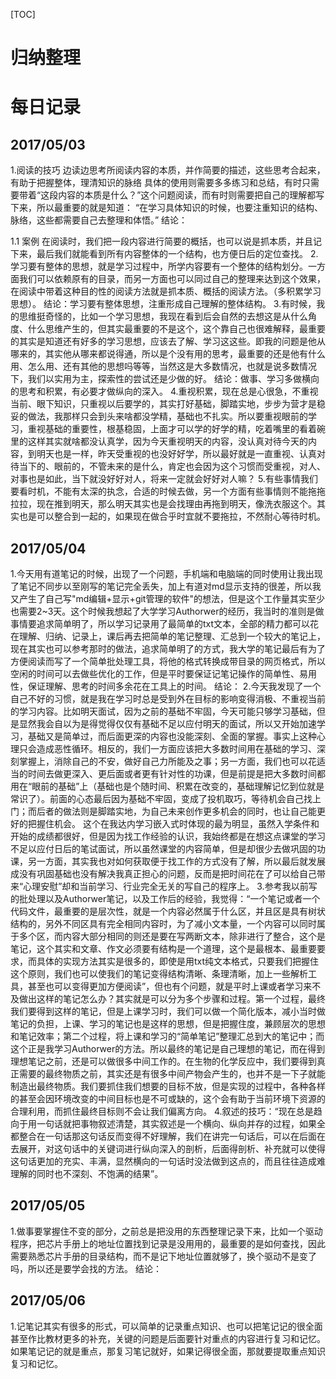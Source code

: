 
[TOC]
# 归纳整理
# 每日记录
## 2017/05/03
1.阅读的技巧
边读边思考所阅读内容的本质，并作简要的描述，这些思考合起来，有助于把握整体，理清知识的脉络
具体的使用则需要多多练习和总结，有时只需要带着“这段内容的本质是什么？”这个问题阅读，而有时则需要把自己的理解都写下来，所以最重要的就是知道： “在学习具体知识的时候，也要注重知识的结构、脉络，这些都需要自己去整理和体悟。” 
结论：

1.1 案例
在阅读时，我们把一段内容进行简要的概括，也可以说是抓本质，并且记下来，最后我们就能看到所有内容整体的一个结构，也方便日后的定位查找。
2.学习要有整体的思想，就是学习过程中，所学内容要有一个整体的结构划分。一方面我们可以依赖原有的目录，而另一方面也可以同过自己的整理来达到这个效果，在阅读中带着这种目的性的阅读方法就是抓本质、概括的阅读方法。（多积累学习思想）。
结论：学习要有整体思想，注重形成自己理解的整体结构。
3.有时候，我的思维挺奇怪的，比如一个学习思想，我现在看到后会自然的去想这是从什么角度、什么思维产生的，但其实最重要的不是这个，这个靠自己也很难解释，最重要的其实是知道还有好多的学习思想，应该去了解、学习这这些。即我的问题是他从哪来的，其实他从哪来都说得通，所以是个没有用的思考，最重要的还是他有什么用、怎么用、还有其他的思想吗等等，当然这是大多数情况，也就是说多数情况下，我们以实用为主，探索性的尝试还是少做的好。
结论：做事、学习多做横向的思考和积累，有必要才做纵向的深入。
4.重视积累，现在总是心很急，不重视当前、眼下知识，只重视以后要学的，其实打好基础，脚踏实地，步步为营才是稳妥的做法，我那样只会到头来啥都没学精，基础也不扎实。所以要重视眼前的学习，重视基础的重要性，根基稳固，上面才可以学的好学的精，吃着嘴里的看着碗里的这样其实就啥都没认真学，因为今天重视明天的内容，没认真对待今天的内容，到明天也是一样，昨天受重视的也没好好学，所以最好就是一直重视、认真对待当下的、眼前的，不管未来的是什么，肯定也会因为这个习惯而受重视，对人、对事也是如此，当下就没好好对人，将来一定就会好好对人嘛？
5.有些事情我们要看时机，不能有太深的执念，合适的时候去做，另一个方面有些事情则不能拖拖拉拉，现在推到明天，那么明天其实也是会找理由再拖到明天，像洗衣服这个。其实也是可以整合到一起的，如果现在做合乎时宜就不要拖拉，不然耐心等待时机。
## 2017/05/04
1.今天用有道笔记的时候，出现了一个问题，手机端和电脑端的同时使用让我出现了笔记不同步以至刚写的笔记完全丢失，加上有道对md显示支持的很差，所以我又产生了自己写"md编辑+显示+git管理的软件"的想法，但是这个工作量其实至少也需要2~3天。这个时候我想起了大学学习Authorwer的经历，我当时的准则是做事情要追求简单明了，所以学习记录用了最简单的txt文本，全部的精力都可以花在理解、归纳、记录上，课后再去把简单的笔记整理、汇总到一个较大的笔记上，现在其实也可以参考那时的做法，追求简单明了的方式，我大学的笔记最后有为了方便阅读而写了一个简单批处理工具，将他的格式转换成带目录的网页格式，所以空闲的时间可以去做些优化的工作，但是平时要保证记笔记操作的简单性、易用性，保证理解、思考的时间多余花在工具上的时间。
结论：
2.今天我发现了一个自己不好的习惯，就是我在学习时总是受到外在目标的影响变得消极、不重视当前的学习内容。比如明天面试，因为之前的基础不牢固，今天可能只够学习基础，但是显然我会自以为是得觉得仅仅有基础不足以应付明天的面试，所以又开始加速学习，基础又是简单过，而后面更深的内容也没能深刻、全面的掌握。事实上这种心理只会造成恶性循环。相反的，我们一方面应该把大多数时间用在基础的学习、深刻掌握上，消除自己的不安，做好自己力所能及之事；另一方面，我们也可以花适当的时间去做更深入、更后面或者更有针对性的功课，但是前提是把大多数时间都用在“眼前的基础”上（基础也是个随时间、积累在改变的，基础理解记忆到位就是常识了）。前面的心态最后因为基础不牢固，变成了投机取巧，等待机会自己找上门；而后者的做法则是脚踏实地，为自己未来创作更多机会的同时，也让自己能更好的把握住机会。
这个在我达内学习嵌入式时体现的最为明显，虽然入学条件和开始的成绩都很好，但是因为找工作经验的认识，我始终都是在想这点课堂的学习不足以应付日后的笔试面试，所以虽然课堂的内容简单，但是却很少去做巩固的功课，另一方面，其实我也对如何获取便于找工作的方式没有了解，所以最后就发展成没有巩固基础也没有解决我真正担心的问题，反而是把时间花在了可以给自己带来“心理安慰”却和当前学习、行业完全无关的写自己的程序上。
3.参考我以前写的批处理以及Authorwer笔记，以及工作后的经验，我觉得：“一个笔记或者一个代码文件，最重要的是层次性，就是一个内容必然属于什么区，并且区是具有树状结构的，另外不同区具有完全相同内容时，为了减小文本量，一个内容可以同时属于多个区，而内容大部分相同的则还是要在写两断文本，除非进行了整合，这个是笔记，这个其实和文章、作文必须要有结构是一个道理，这个是最根本、最重要要求，而具体的实现方法其实是很多的，即使是用txt纯文本格式，只要我们把握住这个原则，我们也可以使我们的笔记变得结构清晰、条理清晰，加上一些解析工具，甚至也可以变得更加方便阅读”，但也有个问题，就是平时上课或者学习来不及做出这样的笔记怎么办？其实就是可以分为多个步骤和过程。第一个过程，最终我们要得到这样的笔记，但是上课学习时，我们可以做一个简化版本，减小当时做笔记的负担，上课、学习的笔记也是这样的思想，但是把握住度，兼顾层次的思想和笔记效率；第二个过程，将上课和学习的“简单笔记”整理汇总到大的笔记中；而这个正是我学习Authorwer的方法。所以最终的笔记是自己理想的笔记，而在得到理想笔记之前，还是可以做很多中间工作的。在生物的化学反应中，我们要得到真正需要的最终物质之前，其实还是有很多中间产物会产生的，也并不是一下子就能制造出最终物质。我们要抓住我们想要的目标不放，但是实现的过程中，各种各样的甚至会因环境改变的中间目标也是不可或缺的，这个会有助于当前环境下资源的合理利用，而抓住最终目标则不会让我们偏离方向。
4.叙述的技巧：“现在总是趋向于用一句话就把事物叙述清楚，其实叙述是一个横向、纵向并存的过程，如果全都整合在一句话那这句话反而变得不好理解，我们在讲完一句话后，可以在后面在去展开，对这句话中的关键词进行纵向深入的剖析，后面得剖析、补充就可以使得这句话更加的充实、丰满，显然横向的一句话时没法做到这点的，而且往往造成难理解的同时也不深刻、不饱满的结果”。
## 2017/05/05
1.做事要掌握住不变的部分，之前总是把没用的东西整理记录下来，比如一个驱动程序，把芯片手册上的地址位置找到记录是没用用的，最重要的是如何查找，因此需要熟悉芯片手册的目录结构，而不是记下地址位置就够了，换个驱动不是变了吗，所以还是要学会找的方法。
结论：
## 2017/05/06
1.记笔记其实有很多的形式，可以简单的记录重点知识、也可以把笔记记的很全面甚至作比教材更多的补充，关键的问题是后面要针对重点的内容进行复习和记忆。如果笔记记的就是重点，那复习笔记就好，如果记得很全面，那就要提取重点知识复习和记忆。